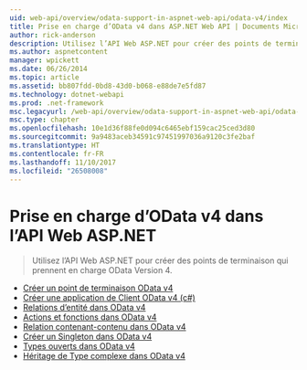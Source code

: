 ```yaml
---
uid: web-api/overview/odata-support-in-aspnet-web-api/odata-v4/index
title: Prise en charge d’OData v4 dans ASP.NET Web API | Documents Microsoft
author: rick-anderson
description: Utilisez l’API Web ASP.NET pour créer des points de terminaison qui prennent en charge OData Version 4.
ms.author: aspnetcontent
manager: wpickett
ms.date: 06/26/2014
ms.topic: article
ms.assetid: bb807fdd-0bd8-43d0-b068-e88de7e5fd87
ms.technology: dotnet-webapi
ms.prod: .net-framework
msc.legacyurl: /web-api/overview/odata-support-in-aspnet-web-api/odata-v4
msc.type: chapter
ms.openlocfilehash: 10e1d36f88fe0d094c6465ebf159cac25ced3d80
ms.sourcegitcommit: 9a9483aceb34591c97451997036a9120c3fe2baf
ms.translationtype: HT
ms.contentlocale: fr-FR
ms.lasthandoff: 11/10/2017
ms.locfileid: "26508008"
---
```

<a name="supporting-odata-v4-in-aspnet-web-api"></a>Prise en charge d’OData v4 dans l’API Web ASP.NET
====================
> Utilisez l’API Web ASP.NET pour créer des points de terminaison qui prennent en charge OData Version 4.


- [Créer un point de terminaison OData v4](create-an-odata-v4-endpoint.md)
- [Créer une application de Client OData v4 (c#)](create-an-odata-v4-client-app.md)
- [Relations d’entité dans OData v4](entity-relations-in-odata-v4.md)
- [Actions et fonctions dans OData v4](odata-actions-and-functions.md)
- [Relation contenant-contenu dans OData v4](odata-containment-in-web-api-22.md)
- [Créer un Singleton dans OData v4](using-a-singleton-in-an-odata-endpoint-in-web-api-22.md)
- [Types ouverts dans OData v4](use-open-types-in-odata-v4.md)
- [Héritage de Type complexe dans OData v4](complex-type-inheritance-in-odata-v4.md)
